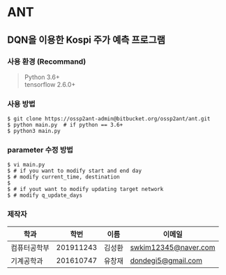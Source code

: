 # ANT

## DQN을 이용한 Kospi 주가 예측 프로그램

### 사용 환경 (Recommand)

> Python 3.6+ <br>
> tensorflow 2.6.0+


### 사용 방법
```shell
$ git clone https://ossp2ant-admin@bitbucket.org/ossp2ant/ant.git
$ python main.py  # if python == 3.6+
$ python3 main.py
```

### parameter 수정 방법

```shell
$ vi main.py
$ # if you want to modify start and end day
$ # modify current_time, destination
$
$ # if yout want to modify updating target network
$ # modify q_update_days
```

### 제작자

|학과| 학번 | 이름 | 이메일 |
|---|-----|-----|-----|
| 컴퓨터공학부 | 201911243 | 김성환| swkim12345@naver.com |
| 기계공학과 | 201610747 |유창재 | dondegi5@gmail.com |
